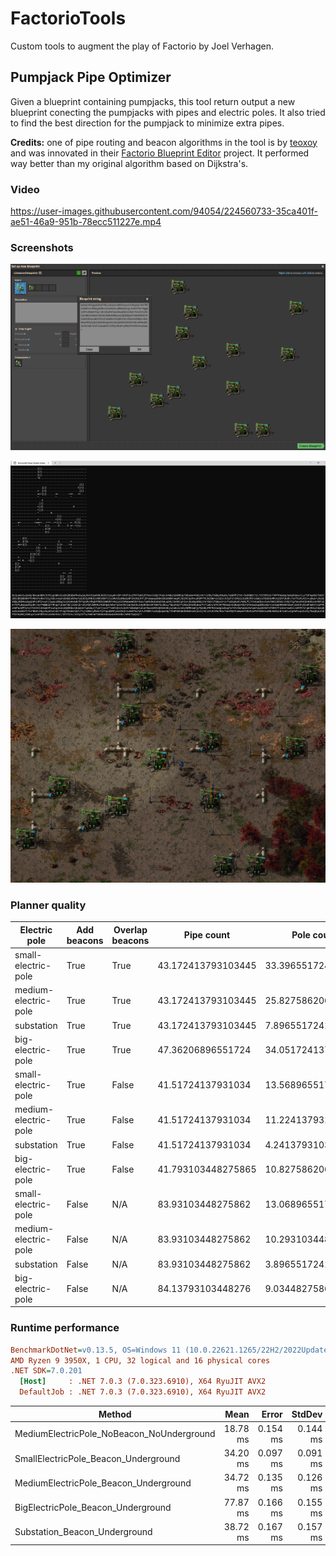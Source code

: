 # FactorioTools

Custom tools to augment the play of Factorio by Joel Verhagen.

## Pumpjack Pipe Optimizer

Given a blueprint containing pumpjacks, this tool return output a new blueprint conecting the pumpjacks with pipes and
electric poles. It also tried to find the best direction for the pumpjack to minimize extra pipes.

**Credits:** one of pipe routing and beacon algorithms in the tool is by [teoxoy](https://github.com/teoxoy) and was innovated
in their [Factorio Blueprint Editor](https://github.com/teoxoy/factorio-blueprint-editor) project. It performed way better than
my original algorithm based on Dijkstra's.

### Video

https://user-images.githubusercontent.com/94054/224560733-35ca401f-ae51-46a9-951b-78ecc511227e.mp4

### Screenshots

![Oil field input in Factorio](docs/img/oil-field-input-in-factorio.png)

![Oil field tool output](docs/img/oil-field-tool-ouptut.png)

![Oil field output in Factorio](docs/img/oil-field-output-in-factorio.png)

### Planner quality

| Electric pole        | Add beacons | Overlap beacons | Pipe count         | Pole count         | Beacon count       | Effect count       |
| -------------------- | ----------- | --------------- | ------------------ | ------------------ | ------------------ | ------------------ |
| small-electric-pole  | True        | True            | 43.172413793103445 | 33.39655172413793  | 79.24137931034483  | 104.93103448275862 |
| medium-electric-pole | True        | True            | 43.172413793103445 | 25.82758620689655  | 79.24137931034483  | 104.93103448275862 |
| substation           | True        | True            | 43.172413793103445 | 7.896551724137931  | 79.24137931034483  | 104.93103448275862 |
| big-electric-pole    | True        | True            | 47.36206896551724  | 34.05172413793103  | 75.24137931034483  | 100.01724137931035 |
| small-electric-pole  | True        | False           | 41.51724137931034  | 13.568965517241379 | 5.948275862068965  | 11.017241379310345 |
| medium-electric-pole | True        | False           | 41.51724137931034  | 11.224137931034482 | 5.948275862068965  | 11.017241379310345 |
| substation           | True        | False           | 41.51724137931034  | 4.241379310344827  | 5.948275862068965  | 11.017241379310345 |
| big-electric-pole    | True        | False           | 41.793103448275865 | 10.827586206896552 | 5.9655172413793105 | 11.017241379310345 |
| small-electric-pole  | False       | N/A             | 83.93103448275862  | 13.068965517241379 | 0                  | 0                  |
| medium-electric-pole | False       | N/A             | 83.93103448275862  | 10.293103448275861 | 0                  | 0                  |
| substation           | False       | N/A             | 83.93103448275862  | 3.896551724137931  | 0                  | 0                  |
| big-electric-pole    | False       | N/A             | 84.13793103448276  | 9.03448275862069   | 0                  | 0                  |

### Runtime performance

``` ini
BenchmarkDotNet=v0.13.5, OS=Windows 11 (10.0.22621.1265/22H2/2022Update/SunValley2)
AMD Ryzen 9 3950X, 1 CPU, 32 logical and 16 physical cores
.NET SDK=7.0.201
  [Host]     : .NET 7.0.3 (7.0.323.6910), X64 RyuJIT AVX2
  DefaultJob : .NET 7.0.3 (7.0.323.6910), X64 RyuJIT AVX2
```

| Method                                    |     Mean |    Error |   StdDev |
| ----------------------------------------- | -------: | -------: | -------: |
| MediumElectricPole_NoBeacon_NoUnderground | 18.78 ms | 0.154 ms | 0.144 ms |
| SmallElectricPole_Beacon_Underground      | 34.20 ms | 0.097 ms | 0.091 ms |
| MediumElectricPole_Beacon_Underground     | 34.72 ms | 0.135 ms | 0.126 ms |
| BigElectricPole_Beacon_Underground        | 77.87 ms | 0.166 ms | 0.155 ms |
| Substation_Beacon_Underground             | 38.72 ms | 0.167 ms | 0.157 ms |
